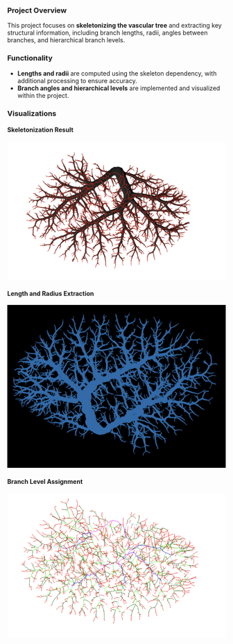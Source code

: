 ### Project Overview

This project focuses on **skeletonizing the vascular tree** and extracting key structural information, including branch lengths, radii, angles between branches, and hierarchical branch levels.

### Functionality

- **Lengths and radii** are computed using the skeleton dependency, with additional processing to ensure accuracy.
- **Branch angles and hierarchical levels** are implemented and visualized within the project.

### Visualizations

#### Skeletonization Result
<img src="images/SKeleton.png" alt="Skeleton" width="800"/>

#### Length and Radius Extraction
<img src="images/Tree_Info.png" alt="Tree Info" width="800"/>

#### Branch Level Assignment
<img src="images/Level_assignment.png" alt="Branch Levels" width="800"/>



